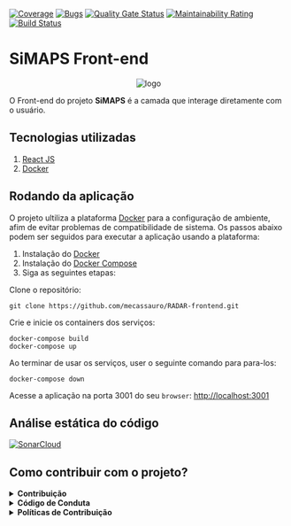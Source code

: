 [![Coverage](https://sonarcloud.io/api/project_badges/measure?project=simaps-ubs_simaps-frontend&metric=coverage)](https://sonarcloud.io/dashboard?id=simaps-ubs_simaps-frontend)
[![Bugs](https://sonarcloud.io/api/project_badges/measure?project=simaps-ubs_simaps-frontend&metric=bugs)](https://sonarcloud.io/dashboard?id=simaps-ubs_simaps-frontend)
[![Quality Gate Status](https://sonarcloud.io/api/project_badges/measure?project=simaps-ubs_simaps-frontend&metric=alert_status)](https://sonarcloud.io/dashboard?id=simaps-ubs_simaps-frontend)
[![Maintainability Rating](https://sonarcloud.io/api/project_badges/measure?project=simaps-ubs_simaps-frontend&metric=sqale_rating)](https://sonarcloud.io/dashboard?id=simaps-ubs_simaps-frontend)
[![Build Status](https://travis-ci.org/simaps-ubs/simaps-frontend.svg?branch=master)](https://travis-ci.org/simaps-ubs/simaps-frontend)

# SiMAPS Front-end

<p align="center">
  <img src="./img/logo.svg" alt="logo">
</p>

O Front-end do projeto **SiMAPS** é a camada que interage diretamente com o usuário.
## Tecnologias utilizadas

1. [React JS](https://pt-br.reactjs.org/)
2. [Docker](https://www.docker.com/what-docker)

## Rodando da aplicação

O projeto ultiliza a plataforma [Docker](https://www.docker.com/what-docker) para a configuração de ambiente, afim de evitar problemas de compatibilidade de sistema. Os passos abaixo podem ser seguidos para executar a aplicação usando a plataforma:

1) Instalação do [Docker](https://docs.docker.com/engine/installation/)
2) Instalação do [Docker Compose](https://docs.docker.com/compose/install/)
3) Siga as seguintes etapas:

Clone o repositório:

 ```
 git clone https://github.com/mecassauro/RADAR-frontend.git
 ```

Crie e inicie os containers dos serviços:

 ```
 docker-compose build
 docker-compose up
 ```

Ao terminar de usar os serviços, user o seguinte comando para para-los:
 ```
 docker-compose down
 ```

Acesse a aplicação na porta 3001 do seu `browser`: [http://localhost:3001]()

## Análise estática do código

[![SonarCloud](https://sonarcloud.io/images/project_badges/sonarcloud-white.svg)](https://sonarcloud.io/dashboard?id=simaps-ubs_simaps-frontend)

 ## Como contribuir com o projeto?

 <details><summary><b>Contribuição</b></summary>
 1. <a href="https://github.com/mecassauro/RADAR-frontend/blob/master/docs/CONTRIBUTING.md">Guia de Contribuição</a>
 </details>

<details><summary><b>Código de Conduta</b></summary>
1. <a href="https://github.com/mecassauro/RADAR-frontend/blob/master/docs/CODE_OF_CONDUCT.md">Código de Conduta</a>
</details>

<details><summary><b>Políticas de Contribuição</b></summary>
1. <a href="https://github.com/mecassauro/docs/blob/master/docs/gcs.md">Política de branchs/commits/</a>
</details>





